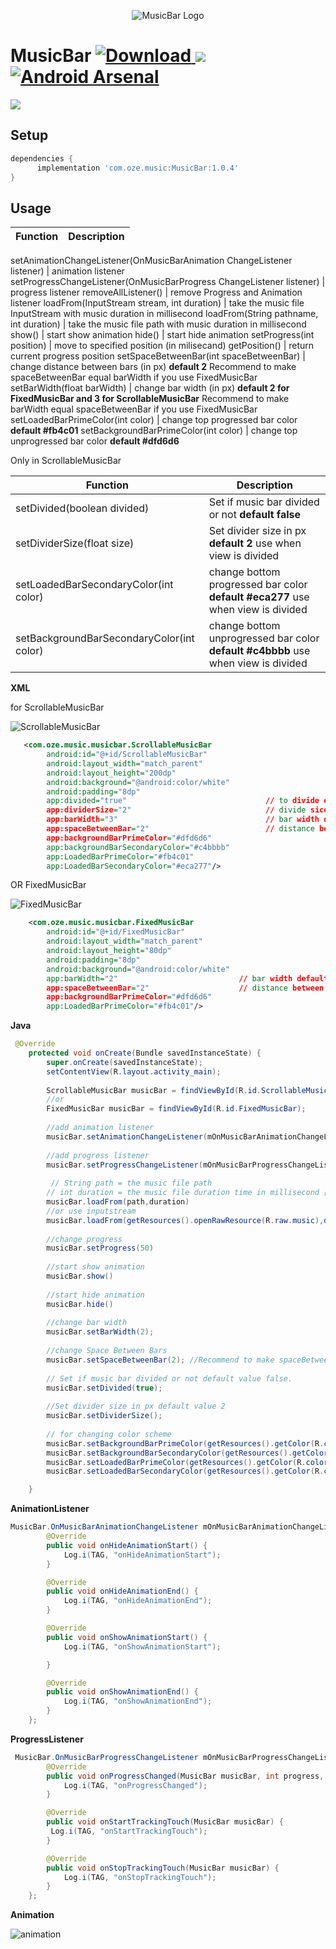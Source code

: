 <p align="center">
  <img src="https://github.com/emadabdalrahman/MusicBar/blob/master/ScreenShots/sound-bars-pulse.png?raw=true" alt="MusicBar Logo"/>
</p>

# MusicBar  [ ![Download](https://api.bintray.com/packages/emad/maven/MusicBar/images/download.svg) ](https://bintray.com/emad/maven/MusicBar/_latestVersion) ![](https://img.shields.io/badge/minSdkVersion-15-orange.svg)  [![Android Arsenal]( https://img.shields.io/badge/Android%20Arsenal-MusicBar-green.svg?style=flat )]( https://android-arsenal.com/details/1/7371 )

![](https://github.com/emadabdalrahman/MusicBar/blob/master/ScreenShots/full-optimize.gif?raw=true)

## Setup

```groovy
dependencies {
      implementation 'com.oze.music:MusicBar:1.0.4'
}
```
## Usage

Function | Description
------------ | -------------
setAnimationChangeListener(OnMusicBarAnimation
ChangeListener listener) | animation listener
setProgressChangeListener(OnMusicBarProgress
ChangeListener listener) | progress listener
removeAllListener() | remove Progress and Animation listener
loadFrom(InputStream stream, int duration) | take the music file InputStream with music duration in millisecond
loadFrom(String pathname, int duration) | take the music file path with music duration in millisecond
show() | start show animation
hide() | start hide animation
setProgress(int position) | move to specified position (in milisecand) 
getPosition() | return current progress position
setSpaceBetweenBar(int spaceBetweenBar) | change distance between bars (in px) **default 2** Recommend to make spaceBetweenBar equal barWidth if you use FixedMusicBar
setBarWidth(float barWidth) | change bar width (in px) **default 2 for FixedMusicBar and 3 for ScrollableMusicBar** Recommend to make barWidth equal spaceBetweenBar if you use FixedMusicBar 
setLoadedBarPrimeColor(int color) | change top progressed bar color **default #fb4c01** 
setBackgroundBarPrimeColor(int color) | change top unprogressed bar color **default #dfd6d6**


Only in ScrollableMusicBar 

Function | Description
------------ | -------------
setDivided(boolean divided) | Set if music bar divided or not **default false**
setDividerSize(float size) | Set divider size in px **default 2** use when view is divided
setLoadedBarSecondaryColor(int color) | change bottom progressed bar color **default #eca277** use when view is divided
setBackgroundBarSecondaryColor(int color) | change bottom unprogressed bar color **default #c4bbbb** use when view is divided

**XML** 

for ScrollableMusicBar

![ScrollableMusicBar](https://github.com/emadabdalrahman/MusicBar/blob/master/ScreenShots/imgonline-com-ua-collage-6MmaF0pDG9O9.jpg?raw=true)

```XML
   <com.oze.music.musicbar.ScrollableMusicBar
        android:id="@+id/ScrollableMusicBar"
        android:layout_width="match_parent"
        android:layout_height="200dp"
        android:background="@android:color/white"
        android:padding="8dp"
        app:divided="true"                               // to divide each bar default false
        app:dividerSize="2"                              // divide sice in px default 2
        app:barWidth="3"                                 // bar width default 3
        app:spaceBetweenBar="2"                          // distance between each bar default 2
        app:backgroundBarPrimeColor="#dfd6d6"
        app:backgroundBarSecondaryColor="#c4bbbb"
        app:LoadedBarPrimeColor="#fb4c01"
        app:LoadedBarSecondaryColor="#eca277"/>
```
OR FixedMusicBar 

![FixedMusicBar](https://github.com/emadabdalrahman/MusicBar/blob/master/ScreenShots/MiniMusicBar.png?raw=true) 
```XML
    <com.oze.music.musicbar.FixedMusicBar
        android:id="@+id/FixedMusicBar"
        android:layout_width="match_parent"
        android:layout_height="80dp"
        android:padding="8dp"
        android:background="@android:color/white"
        app:barWidth="2"                           // bar width default 2
        app:spaceBetweenBar="2"                    // distance between each bar default 2
        app:backgroundBarPrimeColor="#dfd6d6"
        app:LoadedBarPrimeColor="#fb4c01"/>
```
**Java**
```java
 @Override
    protected void onCreate(Bundle savedInstanceState) {
        super.onCreate(savedInstanceState);
        setContentView(R.layout.activity_main);
        
        ScrollableMusicBar musicBar = findViewById(R.id.ScrollableMusicBar);
        //or  
        FixedMusicBar musicBar = findViewById(R.id.FixedMusicBar);
        
        //add animation listener
        musicBar.setAnimationChangeListener(mOnMusicBarAnimationChangeListener);
        
        //add progress listener
        musicBar.setProgressChangeListener(mOnMusicBarProgressChangeListener);
        
         // String path = the music file path
        // int duration = the music file duration time in millisecond [mediaPlayer.getDuration()]
        musicBar.loadFrom(path,duration)
        //or use inputstream 
        musicBar.loadFrom(getResources().openRawResource(R.raw.music),duration());
        
        //change progress 
        musicBar.setProgress(50)
        
        //start show animation
        musicBar.show()
        
        //start hide animation
        musicBar.hide()
        
        //change bar width
        musicBar.setBarWidth(2);
        
        //change Space Between Bars
        musicBar.setSpaceBetweenBar(2); //Recommend to make spaceBetweenBar equal barWidth if you use FixedMusicBar
       
        // Set if music bar divided or not default value false.
        musicBar.setDivided(true);
        
        //Set divider size in px default value 2
        musicBar.setDividerSize();
        
        // for changing color scheme
        musicBar.setBackgroundBarPrimeColor(getResources().getColor(R.color.BackgroundBarPrimeColor);
        musicBar.setBackgroundBarSecondaryColor(getResources().getColor(R.color.BackgroundBarSecondaryColor);
        musicBar.setLoadedBarPrimeColor(getResources().getColor(R.color.LoadedBarPrimeColor);
        musicBar.setLoadedBarSecondaryColor(getResources().getColor(R.color.LoadedBarSecondaryColor);

    }

```


**AnimationListener**
```Java
MusicBar.OnMusicBarAnimationChangeListener mOnMusicBarAnimationChangeListener = new MusicBar.OnMusicBarAnimationChangeListener() {
        @Override
        public void onHideAnimationStart() {
            Log.i(TAG, "onHideAnimationStart");
        }

        @Override
        public void onHideAnimationEnd() {
            Log.i(TAG, "onHideAnimationEnd");
        }

        @Override
        public void onShowAnimationStart() {
            Log.i(TAG, "onShowAnimationStart");

        }

        @Override
        public void onShowAnimationEnd() {
            Log.i(TAG, "onShowAnimationEnd");
        }
    };
```
**ProgressListener**
```Java
 MusicBar.OnMusicBarProgressChangeListener mOnMusicBarProgressChangeListener = new MusicBar.OnMusicBarProgressChangeListener() {
        @Override
        public void onProgressChanged(MusicBar musicBar, int progress, boolean fromUser) {
            Log.i(TAG, "onProgressChanged");
        }

        @Override
        public void onStartTrackingTouch(MusicBar musicBar) {
         Log.i(TAG, "onStartTrackingTouch");
        }

        @Override
        public void onStopTrackingTouch(MusicBar musicBar) {
            Log.i(TAG, "onStopTrackingTouch");
        }
    };
```
**Animation**

![animation](https://github.com/emadabdalrahman/MusicBar/blob/master/ScreenShots/animation-optimize.gif?raw=true)

